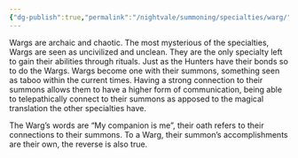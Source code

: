 ```yaml
---
{"dg-publish":true,"permalink":"/nightvale/summoning/specialties/warg/"}
---
```



Wargs are archaic and chaotic. The most mysterious of the specialties, Wargs are seen as uncivilized and unclean. They are the only specialty left to gain their abilities through rituals. Just as the Hunters have their bonds so to do the Wargs. Wargs become one with their summons, something seen as taboo within the current times. Having a strong connection to their summons allows them to have a higher form of communication, being able to telepathically connect to their summons as apposed to the magical translation the other specialties have.


The Warg’s words are “My companion is me”, their oath refers to their connections to their summons. To a Warg, their summon’s accomplishments are their own, the reverse is also true.

